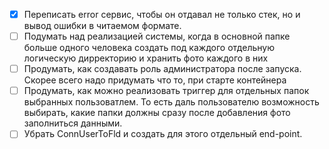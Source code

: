 - [x] Переписать error сервис, чтобы он отдавал не только стек, но и вывод ошибки в читаемом формате.
- [ ] Подумать над реализацией системы, когда в основной папке больше одного человека создать под каждого отдельную логическую дирректорию и хранить фото каждого в них
- [ ] Продумать, как создавать роль администратора после запуска. Скорее всего надо придумать что то, при старте контейнера
- [ ] Продумать, как можно реализовать триггер для отдельных папок выбранных пользоватлем. То есть даль пользователю возможность выбирать, какие папки должны сразу после добавления фото заполниться данными.
- [ ] Убрать ConnUserToFld и создать для этого отдельный end-point.